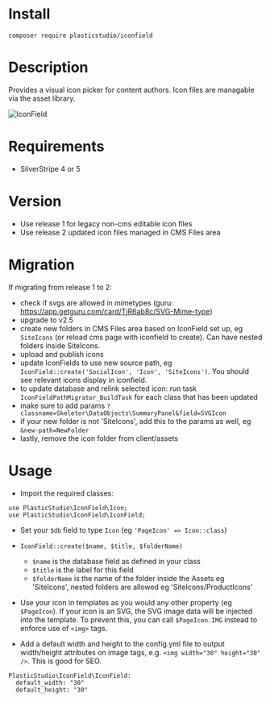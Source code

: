 # Install

`composer require plasticstudio/iconfield`

# Description

Provides a visual icon picker for content authors. Icon files are managable via the asset library.

![IconField](https://raw.githubusercontent.com/PlasticStudio/IconField/master/screenshot.jpg)

# Requirements

- SilverStripe 4 or 5

# Version
- Use release 1 for legacy non-cms editable icon files
- Use release 2 updated icon files managed in CMS Files area

# Migration

If migrating from release 1 to 2:
- check if svgs are allowed in mimetypes (guru: https://app.getguru.com/card/TjR6ab8c/SVG-Mime-type)
- upgrade to v2.5
- create new folders in CMS Files area based on IconField set up, eg `SiteIcons` (or reload cms page with iconfield to create). Can have nested folders inside SiteIcons.
- upload and publish icons
- update IconFields to use new source path, eg `IconField::create('SocialIcon', 'Icon', 'SiteIcons')`. You should see relevant icons display in iconfield.
- to update database and relink selected icon: run task `IconFieldPathMigrator_BuildTask` for each class that has been updated
- make sure to add params `?classname=Skeletor\DataObjects\SummaryPanel&field=SVGIcon`
- if your new folder is not 'SiteIcons', add this to the params as well, eg `&new-path=NewFolder`
- lastly, remove the icon folder from client/assets

# Usage

- Import the required classes:

```
use PlasticStudio\IconField\Icon;
use PlasticStudio\IconField\IconField;
```

- Set your `$db` field to type `Icon` (eg `'PageIcon' => Icon::class`)
- `IconField::create($name, $title, $folderName)`
  - `$name` is the database field as defined in your class
  - `$title` is the label for this field
  - `$folderName` is the name of the folder inside the Assets eg 'SiteIcons', nested folders are allowed eg 'SiteIcons/ProductIcons'

- Use your icon in templates as you would any other property (eg `$PageIcon`). If your icon is an SVG, the SVG image data will be injected into the template. To prevent this, you can call `$PageIcon.IMG` instead to enforce use of `<img>` tags.

- Add a default width and height to the config.yml file to output width/height attributes on image tags, e.g. `<img width="30" height="30" />`. This is good for SEO.

```
PlasticStudio\IconField\IconField:
  default_width: "30"
  default_height: "30"

```


